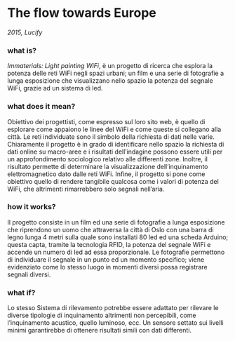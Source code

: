 # The flow towards Europe
_2015, Lucify_

### what is?
_Immaterials: Light painting WiFi_, è un progetto di ricerca che esplora la potenza delle reti WiFi negli spazi urbani; un film e una serie di fotografie a lunga esposizione che visualizzano nello spazio la potenza del segnale WiFi, grazie ad un sistema di led.


### what does it mean?
Obiettivo dei progettisti, come espresso sul loro sito web, è quello di esplorare come appaiono le linee del WiFi e come queste si collegano alla città. Le reti individuate sono il simbolo della richiesta di dati nelle varie. Chiaramente il progetto è in grado di identificare nello spazio la richiesta di dati online su macro-aree e i risultati dell’indagine possono essere utili per un approfondimento sociologico relativo alle differenti zone. Inoltre, il risultato permette di determinare la visualizzazione dell’inquinamento elettromagnetico dato dalle reti WiFi. Infine, il progetto si pone come obiettivo quello di rendere tangibile qualcosa come i valori di potenza del WiFi, che altrimenti rimarrebbero solo segnali nell’aria.


### how it works?
Il progetto consiste in un film ed una serie di fotografie a lunga esposizione che riprendono un uomo che attraversa la città di Oslo con una barra di legno lunga 4 metri sulla quale sono installati 80 led ed una scheda Arduino; questa capta, tramite la tecnologia RFID, la potenza del segnale WiFi e accende un numero di led ad essa proporzionale. Le fotografie permettono di individuare il segnale in un punto ed un momento specifico; viene evidenziato come lo stesso luogo in momenti diversi possa registrare segnali diversi. 


### what if?
Lo stesso Sistema di rilevamento potrebbe essere adattato per rilevare le diverse tipologie di inquinamento altrimenti non percepibili, come l’inquinamento acustico, quello luminoso, ecc. Un sensore settato sui livelli minimi garantirebbe di ottenere risultati simili con dati differenti.

